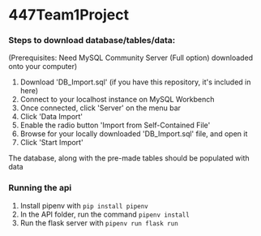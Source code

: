 # 447Team1Project

### Steps to download database/tables/data:
(Prerequisites: Need MySQL Community Server (Full option) downloaded onto your computer)

1)  Download 'DB_Import.sql' (if you have this repository, it's included in here)
2)  Connect to your localhost instance on MySQL Workbench
3)  Once connected, click 'Server' on the menu bar
4)  Click 'Data Import'
5)  Enable the radio button 'Import from Self-Contained File'
6)  Browse for your locally downloaded 'DB_Import.sql' file, and open it
7)  Click 'Start Import'

The database, along with the pre-made tables should be populated with data

### Running the api
1. Install pipenv with `pip install pipenv`
2. In the API folder, run the command `pipenv install`
3. Run the flask server with `pipenv run flask run`
